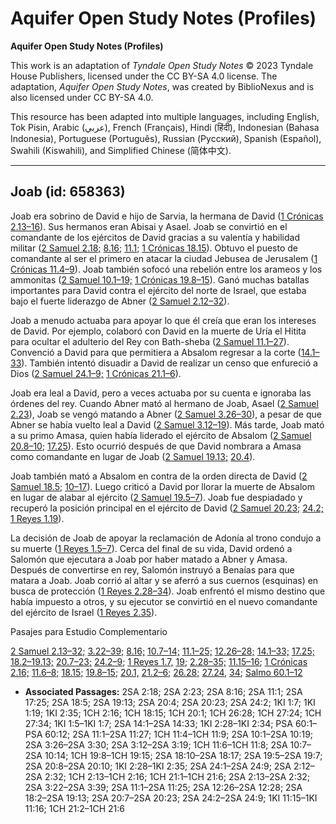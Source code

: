 # Aquifer Open Study Notes (Profiles)

**Aquifer Open Study Notes (Profiles)**

This work is an adaptation of *Tyndale Open Study Notes* © 2023 Tyndale House Publishers, licensed under the CC BY\-SA 4\.0 license. The adaptation, *Aquifer Open Study Notes*, was created by BiblioNexus and is also licensed under CC BY\-SA 4\.0\.

This resource has been adapted into multiple languages, including English, Tok Pisin, Arabic (عربي), French (Français), Hindi (हिंदी), Indonesian (Bahasa Indonesia), Portuguese (Português), Russian (Русский), Spanish (Español), Swahili (Kiswahili), and Simplified Chinese (简体中文).



--------------------------------

## Joab (id: 658363)

Joab era sobrino de David e hijo de Sarvia, la hermana de David ([1 Crónicas 2\.13–16](https://ref.ly/1Chr2:13-1Chr2:16)). Sus hermanos eran Abisai y Asael. Joab se convirtió en el comandante de los ejércitos de David gracias a su valentía y habilidad militar ([2 Samuel 2\.18;](https://ref.ly/2Sam2:18) [8\.16;](https://ref.ly/2Sam8:16) [11\.1](https://ref.ly/2Sam11:1); [1 Crónicas 18\.15](https://ref.ly/1Chr18:15)). Obtuvo el puesto de comandante al ser el primero en atacar la ciudad Jebusea de Jerusalem ([1 Crónicas 11\.4–9](https://ref.ly/1Chr11:4-1Chr11:9)). Joab también sofocó una rebelión entre los arameos y los ammonitas ([2 Samuel 10\.1–19;](https://ref.ly/2Sam10:1-2Sam10:19) [1 Crónicas 19\.8–15](https://ref.ly/1Chr19:8-1Chr19:15)). Ganó muchas batallas importantes para David contra el ejército del norte de Israel, que estaba bajo el fuerte liderazgo de Abner ([2 Samuel 2\.12–32](https://ref.ly/2Sam2:12-2Sam2:32)).

Joab a menudo actuaba para apoyar lo que él creía que eran los intereses de David. Por ejemplo, colaboró con David en la muerte de Uría el Hitita para ocultar el adulterio del Rey con Bath\-sheba ([2 Samuel 11\.1–27](https://ref.ly/2Sam11:1-2Sam11:27)). Convenció a David para que permitiera a Absalom regresar a la corte ([14\.1–33](https://ref.ly/2Sam14:1-2Sam14:33)). También intentó disuadir a David de realizar un censo que enfureció a Dios ([2 Samuel 24\.1–9;](https://ref.ly/2Sam24:1-2Sam24:9) [1 Crónicas 21\.1–6](https://ref.ly/1Chr21:1-1Chr21:6)).

Joab era leal a David, pero a veces actuaba por su cuenta e ignoraba las órdenes del rey. Cuando Abner mató al hermano de Joab, Asael ([2 Samuel 2\.23](https://ref.ly/2Sam2:23)), Joab se vengó matando a Abner ([2 Samuel 3\.26–30](https://ref.ly/2Sam3:26-2Sam3:30)), a pesar de que Abner se había vuelto leal a David ([2 Samuel 3\.12–19](https://ref.ly/2Sam3:12-2Sam3:19)). Más tarde, Joab mató a su primo Amasa, quien había liderado el ejército de Absalom ([2 Samuel 20\.8–10](https://ref.ly/2Sam20:8-2Sam20:10); [17\.25](https://ref.ly/2Sam17:25)). Esto ocurrió después de que David nombrara a Amasa como comandante en lugar de Joab ([2 Samuel 19\.13;](https://ref.ly/2Sam19:13) [20\.4](https://ref.ly/2Sam20:4)).

Joab también mató a Absalom en contra de la orden directa de David ([2 Samuel 18\.5;](https://ref.ly/2Sam18:5) [10–17](https://ref.ly/2Sam18:10-2Sam18:17)). Luego criticó a David por llorar la muerte de Absalom en lugar de alabar al ejército ([2 Samuel 19\.5–7](https://ref.ly/2Sam19:5-2Sam19:7)). Joab fue despiadado y recuperó la posición principal en el ejército de David ([2 Samuel 20\.23;](https://ref.ly/2Sam20:23) [24\.2;](https://ref.ly/2Sam24:2) [1 Reyes 1\.19](https://ref.ly/1Kgs1:19)).

La decisión de Joab de apoyar la reclamación de Adonía al trono condujo a su muerte ([1 Reyes 1\.5–7](https://ref.ly/1Kgs1:5-1Kgs1:7)). Cerca del final de su vida, David ordenó a Salomón que ejecutara a Joab por haber matado a Abner y Amasa. Después de convertirse en rey, Salomón instruyó a Benaías para que matara a Joab. Joab corrió al altar y se aferró a sus cuernos (esquinas) en busca de protección ([1 Reyes 2\.28–34](https://ref.ly/1Kgs2:28-1Kgs2:34)). Joab enfrentó el mismo destino que había impuesto a otros, y su ejecutor se convirtió en el nuevo comandante del ejército de Israel ([1 Reyes 2\.35](https://ref.ly/1Kgs2:35)).

Pasajes para Estudio Complementario

[2 Samuel 2\.13–32;](https://ref.ly/2Sam2:13-2Sam2:32) [3\.22–39;](https://ref.ly/2Sam3:22-2Sam3:39) [8\.16;](https://ref.ly/2Sam8:16) [10\.7–14;](https://ref.ly/2Sam10:7-2Sam10:14) [11\.1–25;](https://ref.ly/2Sam11:1-2Sam11:25) [12\.26–28;](https://ref.ly/2Sam12:26-2Sam12:28) [14\.1–33;](https://ref.ly/2Sam14:1-2Sam14:33) [17\.25;](https://ref.ly/2Sam17:25) [18\.2–19\.13;](https://ref.ly/2Sam18:2-2Sam19:13) [20\.7–23;](https://ref.ly/2Sam20:7-2Sam20:23) [24\.2–9](https://ref.ly/2Sam24:2-2Sam24:9); [1 Reyes 1\.7,](https://ref.ly/1Kgs1:7) [19](https://ref.ly/1Kgs1:19); [2\.28–35;](https://ref.ly/1Kgs2:28-1Kgs2:35) [11\.15–16](https://ref.ly/1Kgs11:15-1Kgs11:16); [1 Crónicas 2\.16;](https://ref.ly/1Chr2:16) [11\.6–8;](https://ref.ly/1Chr11:6-1Chr11:8) [18\.15;](https://ref.ly/1Chr18:15) [19\.8–15](https://ref.ly/1Chr19:8-1Chr19:15); [20\.1,](https://ref.ly/1Chr20:1) [21\.2–6;](https://ref.ly/1Chr21:2-1Chr21:6) [26\.28;](https://ref.ly/1Chr26:28) [27\.24](https://ref.ly/1Chr27:24), [34](https://ref.ly/1Chr27:34); [Salmo 60\.1–12](https://ref.ly/Ps60:1-Ps60:12)

* **Associated Passages:** 2SA 2:18; 2SA 2:23; 2SA 8:16; 2SA 11:1; 2SA 17:25; 2SA 18:5; 2SA 19:13; 2SA 20:4; 2SA 20:23; 2SA 24:2; 1KI 1:7; 1KI 1:19; 1KI 2:35; 1CH 2:16; 1CH 18:15; 1CH 20:1; 1CH 26:28; 1CH 27:24; 1CH 27:34; 1KI 1:5–1KI 1:7; 2SA 14:1–2SA 14:33; 1KI 2:28–1KI 2:34; PSA 60:1–PSA 60:12; 2SA 11:1–2SA 11:27; 1CH 11:4–1CH 11:9; 2SA 10:1–2SA 10:19; 2SA 3:26–2SA 3:30; 2SA 3:12–2SA 3:19; 1CH 11:6–1CH 11:8; 2SA 10:7–2SA 10:14; 1CH 19:8–1CH 19:15; 2SA 18:10–2SA 18:17; 2SA 19:5–2SA 19:7; 2SA 20:8–2SA 20:10; 1KI 2:28–1KI 2:35; 2SA 24:1–2SA 24:9; 2SA 2:12–2SA 2:32; 1CH 2:13–1CH 2:16; 1CH 21:1–1CH 21:6; 2SA 2:13–2SA 2:32; 2SA 3:22–2SA 3:39; 2SA 11:1–2SA 11:25; 2SA 12:26–2SA 12:28; 2SA 18:2–2SA 19:13; 2SA 20:7–2SA 20:23; 2SA 24:2–2SA 24:9; 1KI 11:15–1KI 11:16; 1CH 21:2–1CH 21:6

